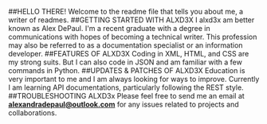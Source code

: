 <!--
This is a readme file to discuss myself a little bit and brush up on my GitHub abilities.
-->
##HELLO THERE!
Welcome to the readme file that tells you about me, a writer of readmes.
##GETTING STARTED WITH ALXD3X
I alxd3x am better known as Alex DePaul. I'm a recent graduate with a degree in communications with hopes of becoming a technical writer. This profession may also be referred to as a documentation specialist or an information developer.
##FEATURES OF ALXD3X
Coding in XML, HTML, and CSS are my strong suits. But I can also code in JSON and am familiar with a few commands in Python.
##UPDATES & PATCHES OF ALXD3X
Education is very important to me and I am always looking for ways to improve. Currently I am learning API documentations, particularly following the REST style.
##TROUBLESHOOTING ALXD3x
Please feel free to send me an email at **alexandradepaul@outlook.com** for any issues related to projects and collaborations.

